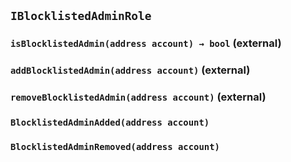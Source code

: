 ## `IBlocklistedAdminRole`






### `isBlocklistedAdmin(address account) → bool` (external)





### `addBlocklistedAdmin(address account)` (external)





### `removeBlocklistedAdmin(address account)` (external)






### `BlocklistedAdminAdded(address account)`





### `BlocklistedAdminRemoved(address account)`








